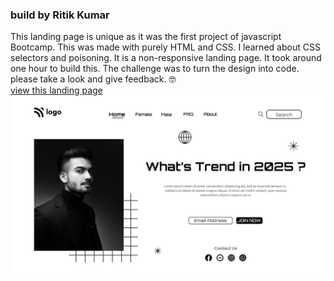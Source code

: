 ### build by Ritik Kumar
This landing page is unique as it was the first project of javascript Bootcamp. This was made with purely HTML and CSS.
I learned about CSS selectors and poisoning. It is a non-responsive landing page. It took around one hour to build this. The challenge was to turn the design into code.
please take a look and give feedback. 🤓 <br>
[view this landing page](https://project-1-jsbootcam.netlify.app/)
<br>
![street page](https://raw.githubusercontent.com/RitikSinha/steet-style-project-01/master/1.png)
 

